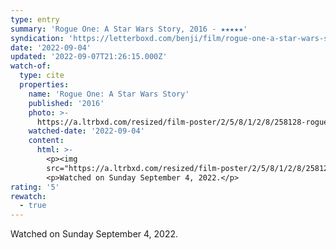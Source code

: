 ```yaml
---
type: entry
summary: 'Rogue One: A Star Wars Story, 2016 - ★★★★★'
syndication: 'https://letterboxd.com/benji/film/rogue-one-a-star-wars-story/4/'
date: '2022-09-04'
updated: '2022-09-07T21:26:15.000Z'
watch-of:
  type: cite
  properties:
    name: 'Rogue One: A Star Wars Story'
    published: '2016'
    photo: >-
      https://a.ltrbxd.com/resized/film-poster/2/5/8/1/2/8/258128-rogue-one-a-star-wars-story-0-600-0-900-crop.jpg?v=eff30d0282
    watched-date: '2022-09-04'
    content:
      html: >-
        <p><img
        src="https://a.ltrbxd.com/resized/film-poster/2/5/8/1/2/8/258128-rogue-one-a-star-wars-story-0-600-0-900-crop.jpg?v=eff30d0282"/></p>
        <p>Watched on Sunday September 4, 2022.</p>
rating: '5'
rewatch:
  - true
---
```

Watched on Sunday September 4, 2022.
